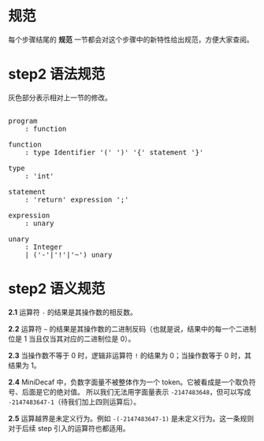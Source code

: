 # 规范
每个步骤结尾的 **规范** 一节都会对这个步骤中的新特性给出规范，方便大家查阅。

# step2 语法规范
灰色部分表示相对上一节的修改。

<pre id='vimCodeElement'>
<code></code>
<span class="SpecRuleStart">program</span>
<span class="SpecRuleIndicator">    :</span> <span class="SpecRule">function</span>

<span class="SpecRuleStart">function</span>
<span class="SpecRuleIndicator">    :</span> <span class="SpecRule">type</span> <span class="SpecToken">Identifier</span> <span class="SpecToken">'('</span> <span class="SpecToken">')'</span> <span class="SpecToken">'{'</span> <span class="SpecRule">statement</span> <span class="SpecToken">'}'</span>

<span class="SpecRuleStart">type</span>
<span class="SpecRuleIndicator">    :</span> <span class="SpecToken">'int'</span>

<span class="SpecRuleStart">statement</span>
<span class="SpecRuleIndicator">    :</span> <span class="SpecToken">'return'</span> <span class="SpecRule">expression</span> <span class="SpecToken">';'</span>

<div class="changed"><span class="SpecRuleStart">expression</span>
<span class="SpecRuleIndicator">    :</span> <span class="SpecRule">unary</span>

<span class="SpecRuleStart">unary</span>
<span class="SpecRuleIndicator">    :</span> <span class="SpecToken">Integer</span>
<span class="SpecRuleIndicator">    |</span> <span class="SpecOperator">(</span><span class="SpecToken">'-'</span><span class="SpecOperator">|</span><span class="SpecToken">'!'</span><span class="SpecOperator">|</span><span class="SpecToken">'~'</span><span class="SpecOperator">)</span> <span class="SpecRule">unary</span>
</div></pre>

# step2 语义规范
**2.1** 运算符 `-` 的结果是其操作数的相反数。

**2.2** 运算符 `~` 的结果是其操作数的二进制反码（也就是说，结果中的每一个二进制位是 1 当且仅当其对应的二进制位是 0）。

**2.3** 当操作数不等于 0 时，逻辑非运算符 `!` 的结果为 0；当操作数等于 0 时，其结果为 1。

**2.4** MiniDecaf 中，负数字面量不被整体作为一个 token。它被看成是一个取负符号、后面是它的绝对值。
     所以我们无法用字面量表示 `-2147483648`，但可以写成 `-2147483647-1`（待我们加上四则运算后）。

**2.5** 运算越界是未定义行为。例如 `-(-2147483647-1)` 是未定义行为。这一条规则对于后续 step 引入的运算符也都适用。
